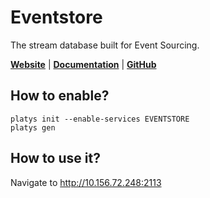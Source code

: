 # Eventstore

The stream database built for Event Sourcing.

**[Website](https://www.eventstore.com/)** | **[Documentation](https://developers.eventstore.com/)** | **[GitHub](https://github.com/EventStore/EventStore)**

## How to enable?

```
platys init --enable-services EVENTSTORE
platys gen
```

## How to use it?

Navigate to <http://10.156.72.248:2113>